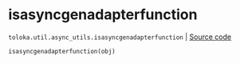 # isasyncgenadapterfunction
`toloka.util.async_utils.isasyncgenadapterfunction` | [Source code](https://github.com/Toloka/toloka-kit/blob/v1.1.1/src/util/async_utils.py#L395)

```python
isasyncgenadapterfunction(obj)
```

